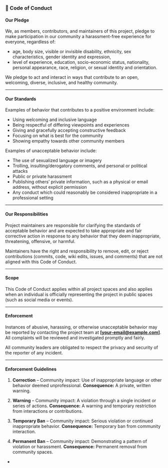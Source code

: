 
### 🧭 Code of Conduct

#### Our Pledge

We, as members, contributors, and maintainers of this project, pledge to make participation in our community a harassment-free experience for everyone, regardless of:

* age, body size, visible or invisible disability, ethnicity, sex characteristics, gender identity and expression,
* level of experience, education, socio-economic status, nationality, personal appearance, race, religion, or sexual identity and orientation.

We pledge to act and interact in ways that contribute to an open, welcoming, diverse, inclusive, and healthy community.

---

#### Our Standards

Examples of behavior that contributes to a positive environment include:

* Using welcoming and inclusive language
* Being respectful of differing viewpoints and experiences
* Giving and gracefully accepting constructive feedback
* Focusing on what is best for the community
* Showing empathy towards other community members

Examples of unacceptable behavior include:

* The use of sexualized language or imagery
* Trolling, insulting/derogatory comments, and personal or political attacks
* Public or private harassment
* Publishing others’ private information, such as a physical or email address, without explicit permission
* Any conduct which could reasonably be considered inappropriate in a professional setting

---

#### Our Responsibilities

Project maintainers are responsible for clarifying the standards of acceptable behavior and are expected to take appropriate and fair corrective action in response to any behavior that they deem inappropriate, threatening, offensive, or harmful.

Maintainers have the right and responsibility to remove, edit, or reject contributions (commits, code, wiki edits, issues, and comments) that are not aligned with this Code of Conduct.

---

#### Scope

This Code of Conduct applies within all project spaces and also applies when an individual is officially representing the project in public spaces (such as social media or events).

---

#### Enforcement

Instances of abusive, harassing, or otherwise unacceptable behavior may be reported by contacting the project team at **[[your-email@example.com](mailto:your-email@example.com)]**.
All complaints will be reviewed and investigated promptly and fairly.

All community leaders are obligated to respect the privacy and security of the reporter of any incident.

---

#### Enforcement Guidelines

1. **Correction** – Community impact: Use of inappropriate language or other behavior deemed unprofessional.
   **Consequence:** A private, written warning.

2. **Warning** – Community impact: A violation through a single incident or series of actions.
   **Consequence:** A warning and temporary restriction from interactions or contributions.

3. **Temporary Ban** – Community impact: Serious violation or continued inappropriate behavior.
   **Consequence:** Temporary ban from community interaction.

4. **Permanent Ban** – Community impact: Demonstrating a pattern of violation or harassment.
   **Consequence:** Permanent removal from community spaces.

-
